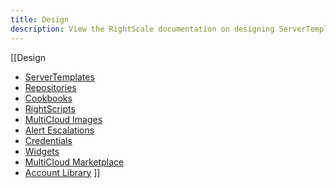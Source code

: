 ```yaml
---
title: Design
description: View the RightScale documentation on designing ServerTemplates, RightScripts, and other typical cloud resources within the RightScale Cloud Management Dashboard.
---
```


[[Design
- [ServerTemplates](/cm/dashboard/design/server_templates/index.html)
- [Repositories](/cm/dashboard/design/repositories/index.html)
- [Cookbooks](/cm/dashboard/design/cookbooks/index.html)
- [RightScripts](/cm/dashboard/design/rightscripts/index.html)
- [MultiCloud Images](/cm/dashboard/design/multicloud_images/index.html)
- [Alert Escalations](/cm/dashboard/design/alert_escalations/index.html)
- [Credentials](/cm/dashboard/design/credentials/index.html)
- [Widgets](/cm/dashboard/design/widgets/index.html)
- [MultiCloud Marketplace](/cm/dashboard/design/multicloud_marketplace/index.html)
- [Account Library](/cm/dashboard/design/account_library/index.html)
]]
